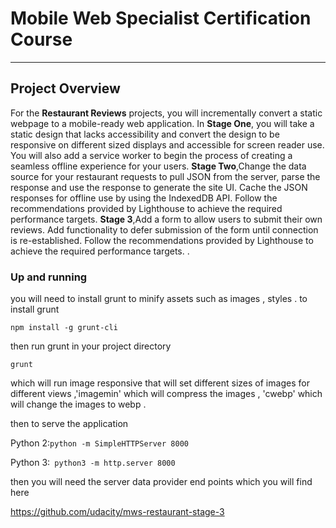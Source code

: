 # Mobile Web Specialist Certification Course
---

## Project Overview

For the **Restaurant Reviews** projects, you will incrementally convert a static webpage to a mobile-ready web application. In **Stage One**, you will take a static design that lacks accessibility and convert the design to be responsive on different sized displays and accessible for screen reader use. You will also add a service worker to begin the process of creating a seamless offline experience for your users. **Stage Two**,Change the data source for your restaurant requests to pull JSON from the server, parse the response and use the response to generate the site UI.
                                                                                                                                                                                                                                                                                                                                                                                                                                               Cache the JSON responses for offline use by using the IndexedDB API.
                                                                                                                                                                                                                                                                                                                                                                                                                                               Follow the recommendations provided by Lighthouse to achieve the required performance targets.
**Stage 3**,Add a form to allow users to submit their own reviews.
            Add functionality to defer submission of the form until connection is re-established.
            Follow the recommendations provided by Lighthouse to achieve the required performance targets.
            .



### Up and running 
you will need to install grunt to minify assets such as images , styles .
to install grunt 

`npm install -g grunt-cli
`

then run grunt in your project directory 

`grunt`

which will run image responsive that will set different sizes of images for different views ,'imagemin' which will compress the images , 'cwebp' which will change the images to webp .

then to serve the application 

Python 2:` python -m SimpleHTTPServer 8000 `

Python 3:` python3 -m http.server 8000`

then you will need the server data provider end points 
which you will find here

https://github.com/udacity/mws-restaurant-stage-3